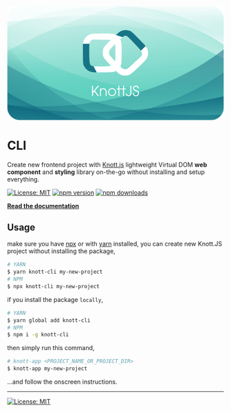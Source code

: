 <p align="center">
  <img src="https://raw.githubusercontent.com/knott-dev/knott-js/main/banner.png" width="auto" alt="Knott JS">
</p>

# CLI

Create new frontend project with [Knott.js](https://knottjs.netlify.app) lightweight Virtual DOM **web component** and **styling** library on-the-go without installing and setup everything.

[![License: MIT](https://img.shields.io/badge/License-MIT-brightgreen.svg)](https://opensource.org/licenses/MIT)
[![npm version](https://badge.fury.io/js/knott-cli.svg)](https://badge.fury.io/js/knott-cli)
[![npm downloads](https://img.shields.io/npm/dm/knott-cli.svg)](https://www.npmjs.com/package/knott-cli)

[**Read the documentation**](https://knottjs.netlify.app)

## Usage

make sure you have [npx](https://www.npmjs.com/package/npx) or with [yarn](https://yarnpkg.com/en/) installed, you can create new Knott.JS project without installing the package,

```bash
# YARN
$ yarn knott-cli my-new-project
# NPM
$ npx knott-cli my-new-project
```

if you install the package `locally`,

```bash
# YARN
$ yarn global add knott-cli
# NPM
$ npm i -g knott-cli
```

then simply run this command,

```bash
# knott-app <PROJECT_NAME_OR_PROJECT_DIR>
$ knott-app my-new-project
```

...and follow the onscreen instructions.

---

[![License: MIT](https://img.shields.io/badge/License-MIT-brightgreen.svg)](https://opensource.org/licenses/MIT)
